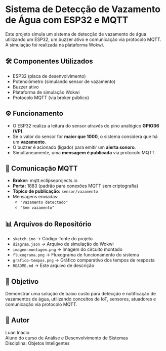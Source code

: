 # Sistema de Detecção de Vazamento de Água com ESP32 e MQTT

Este projeto simula um sistema de detecção de vazamento de água utilizando um ESP32, um buzzer ativo e comunicação via protocolo MQTT. A simulação foi realizada na plataforma Wokwi.

## 🛠️ Componentes Utilizados

- ESP32 (placa de desenvolvimento)
- Potenciômetro (simulando sensor de vazamento)
- Buzzer ativo
- Plataforma de simulação Wokwi
- Protocolo MQTT (via broker público)

## ⚙️ Funcionamento

- O ESP32 realiza a leitura do sensor através do pino analógico **GPIO36 (VP)**.
- Se o valor do sensor for **maior que 1000**, o sistema considera que há um **vazamento**.
- O buzzer é acionado (ligado) para emitir um **alerta sonoro**.
- Simultaneamente, uma **mensagem é publicada** via protocolo MQTT.

## 📡 Comunicação MQTT

- **Broker:** mqtt.eclipseprojects.io
- **Porta:** 1883 (padrão para conexões MQTT sem criptografia)
- **Tópico de publicação:** `sensor/vazamento`
- Mensagens enviadas:
  - `"Vazamento detectado"`
  - `"Sem vazamento"`

## 📊 Arquivos do Repositório

- `sketch.ino` → Código-fonte do projeto
- `diagram.json` → Arquivo de simulação do Wokwi
- `imagem-montagem.png` → Imagem do circuito montado
- `fluxograma.png` → Fluxograma de funcionamento do sistema
- `grafico-tempos.png` → Gráfico comparativo dos tempos de resposta
- `README.md` → Este arquivo de descrição

## 🎯 Objetivo

Demonstrar uma solução de baixo custo para detecção e notificação de vazamentos de água, utilizando conceitos de IoT, sensores, atuadores e comunicação via protocolo MQTT.

## 📝 Autor

Luan Inácio  
Aluno do curso de Análise e Desenvolvimento de Sistemas  
Disciplina: Objetos Inteligentes  
